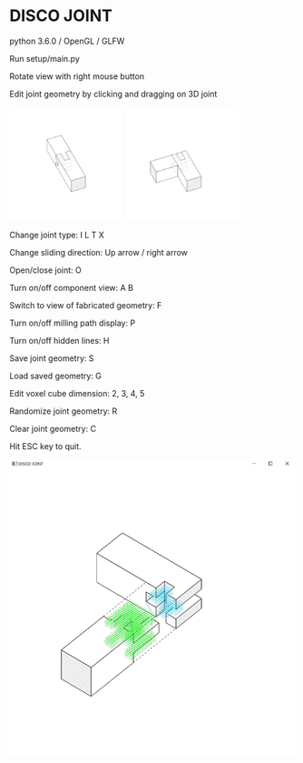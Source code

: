 # DISCO JOINT

python 3.6.0 / OpenGL / GLFW

Run setup/main.py

Rotate view with right mouse button

Edit joint geometry by clicking and dragging on 3D joint

<p float="left">
  <img src="/Screenshots/screenshot_type_I.png" width="200" />
  <img src="/Screenshots/screenshot_type_L.png" width="200" /> 
</p>


Change joint type: I L T X

Change sliding direction: Up arrow / right arrow

Open/close joint: O

Turn on/off component view: A B

Switch to view of fabricated geometry: F

Turn on/off milling path display: P

Turn on/off hidden lines: H

Save joint geometry: S

Load saved geometry: G

Edit voxel cube dimension: 2, 3, 4, 5

Randomize joint geometry: R

Clear joint geometry: C

Hit ESC key to quit.

![disco_joint_interface.py screenshot](Screenshot.JPG)
